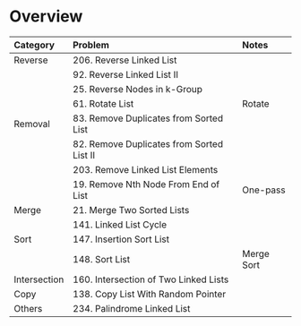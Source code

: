# Overview

| Category | Problem | Notes |
| :--- | :--- | :--- |
| Reverse | 206. Reverse Linked List |  |
|  | 92. Reverse Linked List II |  |
|  | 25. Reverse Nodes in k-Group |  |
|  | 61. Rotate List | Rotate |
| Removal | 83. Remove Duplicates from Sorted List |  |
|  | 82. Remove Duplicates from Sorted List II |  |
|  | 203. Remove Linked List Elements |  |
|  | 19. Remove Nth Node From End of List | One-pass |
| Merge | 21. Merge Two Sorted Lists |  |
|  | 141. Linked List Cycle |  |
| Sort | 147. Insertion Sort List |  |
|  | 148. Sort List | Merge Sort |
| Intersection | 160. Intersection of Two Linked Lists |  |
| Copy | 138. Copy List With Random Pointer |  |
| Others | 234. Palindrome Linked List |  |

